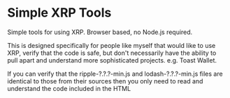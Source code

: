 # Simple XRP Tools
Simple tools for using XRP. Browser based, no Node.js required.

This is designed specifically for people like myself that would like to use XRP, verify that the code is safe, but don't necessarily have the ability to pull apart and understand more sophisticated projects. e.g. Toast Wallet.

If you can verify that the ripple-?.?.?-min.js and lodash-?.?.?-min.js files are identical to those from their sources then you only need to read and understand the code included in the HTML <script> sections to verify that the code is safe.

Disclaimer: These webpages are provided 'as is' without warranty of any kind, either expressed or implied and such software is to be used at your own risk.
